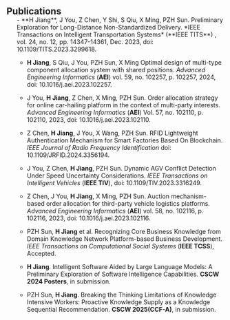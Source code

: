 <h2 id="publications" style="margin: 2px 0px -15px;">Publications</h2>

<div class="publications">
<ol class="bibliography">
-  **H Jiang**, J You, Z Chen, Y Shi, S Qiu, X Ming, PZH Sun. Preliminary Exploration for Long-Distance Non-Standardized Delivery. *IEEE Transactions on Intelligent Transportation Systems* (**IEEE TITS**) , vol. 24, no. 12, pp. 14347-14361, Dec. 2023, doi: 10.1109/TITS.2023.3299618.

- **H Jiang**, S Qiu, J You, PZH Sun, X Ming Optimal design of multi-type component allocation system with shared positions. *Advanced Engineering Informatics* (**AEI**) vol. 59, no. 102257, p. 102257, 2024, doi: 10.1016/j.aei.2023.102257.

- J You, **H Jiang**, Z Chen, X Ming, PZH Sun. Order allocation strategy for online car-hailing platform in the context of multi-party interests. *Advanced Engineering Informatics* (**AEI**) Vol. 57, no. 102110, p. 102110, 2023, doi: 10.1016/j.aei.2023.102110.

-  Z Chen, **H Jiang**, J You, X Wang, PZH Sun. RFID Lightweight Authentication Mechanism for Smart Factories Based On Blockchain. *IEEE Journal of Radio Frequency Identification* doi: 10.1109/JRFID.2024.3356194.

-  J You, Z Chen, **H Jiang**, PZH Sun. Dynamic AGV Conflict Detection Under Speed Uncertainty Considerations. *IEEE Transactions on Intelligent Vehicles* (**IEEE TIV**), doi: 10.1109/TIV.2023.3316249.

-  Z Chen, J You, **H Jiang**, X Ming, PZH Sun. Auction mechanism-based order allocation for third-party vehicle logistics platforms. *Advanced Engineering Informatics* (**AEI**) vol. 58, no. 102116, p. 102116, 2023, doi: 10.1016/j.aei.2023.102116.

-  PZH Sun, **H Jiang** et al. Recognizing Core Business Knowledge from Domain Knowledge Network Platform-based Business Development. *IEEE Transactions on Computational Social Systems* (**IEEE TCSS**), Accepted.

-  **H Jiang**. Intelligent Software Aided by Large Language Models: A Preliminary Exploration of Software Intelligence Capabilities. **CSCW 2024 Posters**, in submission.

-  PZH Sun, **H Jiang**. Breaking the Thinking Limitations of Knowledge Intensive Workers: Proactive Knowledge Supply as a Knowledge Sequential Recommendation. **CSCW 2025(CCF-A)**, in submission.

